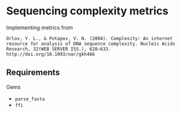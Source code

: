 # Sequencing complexity metrics #

Implementing metrics from

    Orlov, Y. L., & Potapov, V. N. (2004). Complexity: An internet resource for analysis of DNA sequence complexity. Nucleic Acids Research, 32(WEB SERVER ISS.), 628–633. http://doi.org/10.1093/nar/gkh466

## Requirements ##

Gems

- `parse_fasta`
- `ffi`
